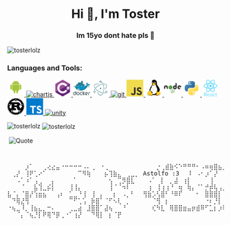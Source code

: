 <h1 align="center">Hi 👋, I'm Toster</h1>
<h3 align="center">Im 15yo dont hate pls 🥺</h3>

<p align="left"> <img src="https://komarev.com/ghpvc/?username=tosterlolz&label=Profile%20views&color=0e75b6&style=flat" alt="tosterlolz" /> </p>

<!-- <p align="left"> <a href="https://github.com/ryo-ma/github-profile-trophy"><img src="https://github-profile-trophy.vercel.app/?username=tosterlolz" alt="tosterlolz" /></a> </p> -->
<p align="left">
</p>

<h3 align="left">Languages and Tools:</h3>
<p align="left"> <a href="https://developer.android.com" target="_blank" rel="noreferrer"> <img src="https://raw.githubusercontent.com/devicons/devicon/master/icons/android/android-original-wordmark.svg" alt="android" width="40" height="40"/> </a> <a href="https://www.chartjs.org" target="_blank" rel="noreferrer"> <img src="https://www.chartjs.org/media/logo-title.svg" alt="chartjs" width="40" height="40"/> </a> <a href="https://www.w3schools.com/cs/" target="_blank" rel="noreferrer"> <img src="https://raw.githubusercontent.com/devicons/devicon/master/icons/csharp/csharp-original.svg" alt="csharp" width="40" height="40"/> </a> <a href="https://www.docker.com/" target="_blank" rel="noreferrer"> <img src="https://raw.githubusercontent.com/devicons/devicon/master/icons/docker/docker-original-wordmark.svg" alt="docker" width="40" height="40"/> </a> <a href="https://www.electronjs.org" target="_blank" rel="noreferrer"> <img src="https://raw.githubusercontent.com/devicons/devicon/master/icons/electron/electron-original.svg" alt="electron" width="40" height="40"/> </a> <a href="https://git-scm.com/" target="_blank" rel="noreferrer"> <img src="https://www.vectorlogo.zone/logos/git-scm/git-scm-icon.svg" alt="git" width="40" height="40"/> </a> <a href="https://developer.mozilla.org/en-US/docs/Web/JavaScript" target="_blank" rel="noreferrer"> <img src="https://raw.githubusercontent.com/devicons/devicon/master/icons/javascript/javascript-original.svg" alt="javascript" width="40" height="40"/> </a> <a href="https://www.linux.org/" target="_blank" rel="noreferrer"> <img src="https://raw.githubusercontent.com/devicons/devicon/master/icons/linux/linux-original.svg" alt="linux" width="40" height="40"/> </a> <a href="https://nodejs.org" target="_blank" rel="noreferrer"> <img src="https://raw.githubusercontent.com/devicons/devicon/master/icons/nodejs/nodejs-original-wordmark.svg" alt="nodejs" width="40" height="40"/> </a> <a href="https://www.python.org" target="_blank" rel="noreferrer"> <img src="https://raw.githubusercontent.com/devicons/devicon/master/icons/python/python-original.svg" alt="python" width="40" height="40"/> </a> <a href="https://reactjs.org/" target="_blank" rel="noreferrer"> <img src="https://raw.githubusercontent.com/devicons/devicon/master/icons/react/react-original-wordmark.svg" alt="react" width="40" height="40"/> </a> <a href="https://www.rust-lang.org" target="_blank" rel="noreferrer"> <img src="https://raw.githubusercontent.com/devicons/devicon/master/icons/rust/rust-plain.svg" alt="rust" width="40" height="40"/> </a> <a href="https://www.typescriptlang.org/" target="_blank" rel="noreferrer"> <img src="https://raw.githubusercontent.com/devicons/devicon/master/icons/typescript/typescript-original.svg" alt="typescript" width="40" height="40"/> </a> <a href="https://unity.com/" target="_blank" rel="noreferrer"> <img src="https://www.vectorlogo.zone/logos/unity3d/unity3d-icon.svg" alt="unity" width="40" height="40"/> </a> </p>

<p><img align="left" src="https://github-readme-stats.vercel.app/api/top-langs?username=tosterlolz&show_icons=true&locale=en&layout=compact&theme=dark" alt="tosterlolz" /></p>

<p>&nbsp;<img align="center" src="https://github-readme-stats.vercel.app/api?username=tosterlolz&show_icons=true&locale=en&theme=dark" alt="tosterlolz" /></p>
<p>&nbsp;<img align="center" src="https://quotes-github-readme.vercel.app/api?type=horizontal&theme=dark" alt="Quote"></p>
<pre>
  
⠀⠀⠀⠀⡰⠁⠀⠀⢀⢔⣔⣤⠐⠒⠒⠒⠒⠠⠄⢀⠀⠐⢀⠀⠀⠀⠀⠀⠀⠀
⠀⠀⠀⡐⢀⣾⣷⠪⠑⠛⠛⠛⠂⠠⠶⢶⣿⣦⡀⠀⠈⢐⢠⣑⠤⣀⠀⠀⠀⠀
⠀⢀⡜⠀⢸⠟⢁⠔⠁⠀⠀⠀⠀⠀⠀⠀⠉⠻⢷⠀⠀⠀⡦⢹⣷⣄⠀⢀⣀⡀        Astolfo :3
⠀⠸⠀⠠⠂⡰⠁⡜⠀⠀⠀⠀⠀⠀⠀⡀⠀⠀⠈⠇⠀⠀⢡⠙⢿⣿⣾⣿⣿⠃
⠀⠀⠠⠁⠰⠁⢠⢀⠀⠀⡄⠀⠀⠀⠀⠁⠀⠀⠀⠀⠀⠀⠀⢢⠀⢉⡻⣿⣇⠀
⠀⠠⠁⠀⡇⠀⡀⣼⠀⢰⡇⠀⠀⠀⠀⢸⠀⠀⠀⠀⠀⠀⠀⢸⣧⡈⡘⣷⠟⠀
⠀⠀⠀⠈⠀⠀⣧⢹⣀⡮⡇⠀⠀⠀⢸⢸⡄⠀⠀⠀⠀⠀⠀⢸⠈⠈⠲⠇⠀⠀
⠀⢰⠀⢸⢰⢰⠘⠀⢶⠀⢷⡄⠈⠁⡚⡾⢧⢠⡀⢠⠀⠀⠀⢸⡀⠀⠀⠰⠀⠀
⣧⠈⡄⠈⣿⡜⢱⣶⣦⠀⠀⢠⠆⠀⣁⣀⠘⢸⠀⢸⠀⡄⠀⠀⡆⠀⠠⡀⠃⠀
⢻⣷⡡⢣⣿⠃⠘⠿⠏⠀⠀⠀⠂⠀⣿⣿⣿⡇⠀⡀⣰⡗⠄⡀⠰⠀⠀⠀⠀⠀
⠀⠙⢿⣜⢻⠀⠀⠀⠀⠀⠀⠀⠀⠀⠉⠋⢁⢡⠀⡷⣿⠁⠈⠋⠢⢇⠀⡀⠀⠀
⠀⠀⠈⢻⠀⡆⠀⠀⠀⠀⠀⠀⠀⠀⠐⠆⡘⡇⠀⣼⣿⡇⢀⠀⠀⠀⢱⠁⠀⠀
⠐⢦⣀⠸⡀⢸⣦⣄⡀⠒⠄⠀⠀⠀⢀⣀⣴⠀⣸⣿⣿⠁⣼⢦⠀⠀⠘⠀⠀⠀
⠀⠀⢎⠳⣇⠀⢿⣿⣿⣶⣤⡶⣾⠿⠋⣁⡆⡰⢿⣿⣿⡜⢣⠀⢆⡄⠇⠀⠀⠀
⠀⠀⠈⡄⠈⢦⡘⡇⠟⢿⠙⡿⢀⠐⠁⢰⡜⠀⠀⠙⢿⡇⠀⡆⠈⡟⠀⠀⠀⠀
</pre>
